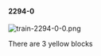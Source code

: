 #### 2294-0
![train-2294-0-0.png](https://github.com/lil-lab/nlvr/raw/master/nlvr/train/images/57/train-2294-0-0.png "train-2294-0-0.png")

There are 3 yellow blocks